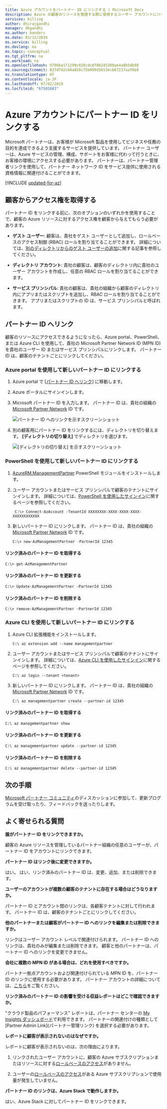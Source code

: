 ```yaml
---
title: Azure アカウントをパートナー ID にリンクする | Microsoft Docs
description: Azure の顧客のリソースを管理する際に使用するユーザー アカウントにパートナー ID をリンクすることで、顧客のエンゲージメントを追跡します。
services: billing
author: dhirajgandhi
manager: dhgandhi
ms.author: banders
ms.date: 03/12/2019
ms.service: billing
ms.devlang: na
ms.topic: conceptual
ms.tgt_pltfrm: na
ms.workload: na
ms.openlocfilehash: 97866a1f1299c028cdc8f86245308ae4a8b5db88
ms.sourcegitcommit: 837dfd2c84a810c75b009d5813ecb67237aaf6b8
ms.translationtype: HT
ms.contentlocale: ja-JP
ms.lasthandoff: 07/02/2019
ms.locfileid: "67502683"
---
```

# <a name="link-a-partner-id-to-your-azure-accounts"></a>Azure アカウントにパートナー ID をリンクする

Microsoft パートナーは、お客様が Microsoft 製品を使用してビジネスや任務の目的を達成できるよう支援するサービスを提供しています。 パートナー ユーザーは、Azure サービスの管理、構成、サポートをお客様に代わって行うときに、お客様の環境にアクセスする必要があります。 パートナーは、パートナー管理者リンクを使用して、パートナー ネットワーク ID をサービス提供に使用される資格情報に関連付けることができます。

[!INCLUDE [updated-for-az](../../includes/updated-for-az.md)]

## <a name="get-access-from-your-customer"></a>顧客からアクセス権を取得する

パートナー ID をリンクする前に、次のオプションのいずれかを使用することで、顧客の Azure リソースに対するアクセス権を顧客から与えてもらう必要があります。

- **ゲスト ユーザー**: 顧客は、貴社をゲスト ユーザーとして追加し、ロールベースのアクセス制御 (RBAC) ロールを割り当てることができます。 詳細については、[別のディレクトリからのゲスト ユーザーの追加](https://docs.microsoft.com/azure/active-directory/active-directory-b2b-what-is-azure-ad-b2b)に関する記事を参照してください。

- **ディレクトリ アカウント**: 貴社の顧客は、顧客のディレクトリ内に貴社のユーザー アカウントを作成し、任意の RBAC ロールを割り当てることができます。

- **サービス プリンシパル**: 貴社の顧客は、貴社の組織から顧客のディレクトリ内にアプリまたはスクリプトを追加し、RBAC ロールを割り当てることができます。 アプリまたはスクリプトの ID は、サービス プリンシパルと呼ばれます。

## <a name="link-to-a-partner-id"></a>パートナー ID へリンク

顧客のリソースにアクセスできるようになったら、Azure portal、PowerShell、または Azure CLI を使用して、貴社の Microsoft Partner Network ID (MPN ID) を貴社のユーザー ID またはサービス プリンシパルにリンクします。 パートナー ID は、顧客のテナントごとにリンクしてください。

### <a name="use-the-azure-portal-to-link-to-a-new-partner-id"></a>Azure portal を使用して新しいパートナー ID にリンクする

1. Azure portal で [[パートナー ID へリンク]](https://portal.azure.com/#blade/Microsoft_Azure_Billing/managementpartnerblade) に移動します。

2. Azure ポータルにサインインします。

3. Microsoft パートナー ID を入力します。 パートナー ID は、貴社の組織の [Microsoft Partner Network](https://partner.microsoft.com/) ID です。

   ![パートナー ID へのリンクを示すスクリーンショット](./media/billing-link-partner-id/link-partner-ID.PNG)

4. 別の顧客用にパートナー ID をリンクするには、ディレクトリを切り替えます。 **[ディレクトリの切り替え]** でディレクトリを選びます。

   ![[ディレクトリの切り替え] を示すスクリーンショット](./media/billing-link-partner-id/directory-switcher.png)

### <a name="use-powershell-to-link-to-a-new-partner-id"></a>PowerShell を使用して新しいパートナー ID にリンクする

1. [AzureRM.ManagementPartner](https://www.powershellgallery.com/packages/AzureRM.ManagementPartner) PowerShell モジュールをインストールします。

2. ユーザー アカウントまたはサービス プリンシパルで顧客のテナントにサインインします。 詳細については、[PowerShell を使用したサインイン](https://docs.microsoft.com/powershell/azure/authenticate-azureps)に関するページを参照してください。

   ```azurepowershell-interactive
    C:\> Connect-AzAccount -TenantId XXXXXXXX-XXXX-XXXX-XXXX-XXXXXXXXXXXX
   ```

3. 新しいパートナー ID にリンクします。 パートナー ID は、貴社の組織の [Microsoft Partner Network](https://partner.microsoft.com/) ID です。

    ```azurepowershell-interactive
    C:\> new-AzManagementPartner -PartnerId 12345
    ```

#### <a name="get-the-linked-partner-id"></a>リンク済みのパートナー ID を取得する
```azurepowershell-interactive
C:\> get-AzManagementPartner
```

#### <a name="update-the-linked-partner-id"></a>リンク済みのパートナー ID を更新する
```azurepowershell-interactive
C:\> Update-AzManagementPartner -PartnerId 12345
```
#### <a name="delete-the-linked-partner-id"></a>リンク済みのパートナー ID を削除する
```azurepowershell-interactive
C:\> remove-AzManagementPartner -PartnerId 12345
```

### <a name="use-the-azure-cli-to-link-to-a-new-partner-id"></a>Azure CLI を使用して新しいパートナー ID にリンクする
1. Azure CLI 拡張機能をインストールします。

    ```azurecli-interactive
    C:\ az extension add --name managementpartner
    ```

2. ユーザー アカウントまたはサービス プリンシパルで顧客のテナントにサインインします。 詳細については、[Azure CLI を使用したサインイン](https://docs.microsoft.com/cli/azure/authenticate-azure-cli?view=azure-cli-latest)に関するページを参照してください。

    ```azurecli-interactive
    C:\ az login --tenant <tenant>
    ```

3. 新しいパートナー ID にリンクします。 パートナー ID は、貴社の組織の [Microsoft Partner Network](https://partner.microsoft.com/) ID です。

     ```azurecli-interactive
     C:\ az managementpartner create --partner-id 12345
      ```  

#### <a name="get-the-linked-partner-id"></a>リンク済みのパートナー ID を取得する
```azurecli-interactive
C:\ az managementpartner show
```

#### <a name="update-the-linked-partner-id"></a>リンク済みのパートナー ID を更新する
```azurecli-interactive
C:\ az managementpartner update --partner-id 12345
```

#### <a name="delete-the-linked-partner-id"></a>リンク済みのパートナー ID を削除する
```azurecli-interactive
C:\ az managementpartner delete --partner-id 12345
```

## <a name="next-steps"></a>次の手順

[Microsoft パートナー コミュニティ](https://aka.ms/PALdiscussion)のディスカッションに参加して、更新プログラムを受け取ったり、フィードバックを送ったりします。

## <a name="frequently-asked-questions"></a>よく寄せられる質問

**誰がパートナー ID をリンクできますか。**

顧客の Azure リソースを管理しているパートナー組織の任意のユーザーが、パートナー ID をアカウントにリンクできます。

**パートナー ID はリンク後に変更できますか。**

はい。 はい、リンク済みのパートナー ID は、変更、追加、または削除できます。

**ユーザーのアカウントが複数の顧客のテナントに存在する場合はどうなりますか。**

パートナー ID とアカウント間のリンクは、各顧客テナントに対して行われます。 パートナー ID は、顧客のテナントごとにリンクしてください。

**他のパートナーまたは顧客がパートナー ID へのリンクを編集または削除できますか。**

リンクはユーザー アカウント レベルで関連付けられます。 パートナー ID へのリンクは、貴社のみが編集または削除できます。 顧客と他のパートナーは、パートナー ID へのリンクを変更できません。


**会社に複数の MPN ID がある場合は、どれを使用すべきですか。**

パートナー拠点アカウントおよび関連付けられている MPN ID を、パートナー ID のリンクに使用する必要があります。  パートナー アカウントの詳細については、[こちら](https://docs.microsoft.com/partner-center/account-structure)をご覧ください。

**リンク済みのパートナー ID の影響を受ける収益レポートはどこで確認できますか。**

"クラウド製品のパフォーマンス" レポートは、パートナー センターの [My Insights ダッシュボード](https://partner.microsoft.com/membership/reports/myinsights)で利用できます。 パートナーの関連付けの種類として [Partner Admin Link]\(パートナー管理リンク\) を選択する必要があります。

**レポートに顧客が表示されないのはなぜですか。**

レポートに顧客が表示されないのは、次の理由によります。

1. リンクされたユーザー アカウントに、顧客の Azure サブスクリプションまたはリソースに対する[ロールベースのアクセス](https://docs.microsoft.com/azure/role-based-access-control/overview)がありません。

2. ユーザーの[ロールベースのアクセス](https://docs.microsoft.com/azure/role-based-access-control/overview)がある Azure サブスクリプションで使用量が発生していません。

**パートナー ID のリンクは、Azure Stack で動作しますか。**

はい、Azure Stack に対してパートナー ID をリンクできます。
